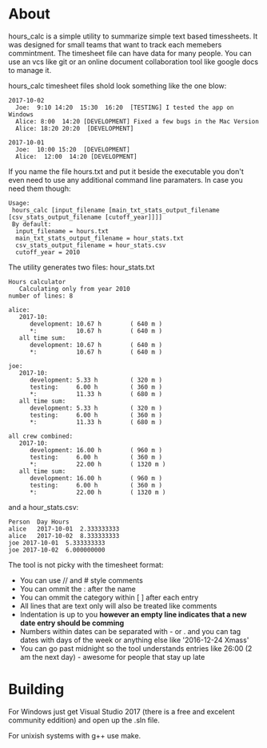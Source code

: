 # About
hours_calc is a simple utility to summarize simple text based timessheets.
It was designed for small teams that want to track each memebers commintment.
The timesheet file can have data for many people. You can use an vcs like git or an online document collaboration tool like google docs to manage it.

hours_calc timesheet files shold look something like the one blow:

```
2017-10-02
  Joe:  9:10 14:20  15:30  16:20  [TESTING] I tested the app on Windows
  Alice: 8:00  14:20 [DEVELOPMENT] Fixed a few bugs in the Mac Version
  Alice: 18:20 20:20  [DEVELOPMENT]
  
2017-10-01
  Joe:  10:00 15:20  [DEVELOPMENT]
  Alice:  12:00  14:20 [DEVELOPMENT]
```

If you name the file hours.txt and put it beside the executable you don't even need to use any additional command line paramaters.
In case you need them though:

```
Usage:
 hours_calc [input_filename [main_txt_stats_output_filename [csv_stats_output_filename [cutoff_year]]]]
 By default:
  input_filename = hours.txt
  main_txt_stats_output_filename = hour_stats.txt
  csv_stats_output_filename = hour_stats.csv
  cutoff_year = 2010
```

The utility generates two files:
hour_stats.txt
```
Hours calculator
   Calculating only from year 2010
number of lines: 8

alice:
   2017-10:
      development: 10.67 h        ( 640 m )
      *:           10.67 h        ( 640 m )
   all time sum:
      development: 10.67 h        ( 640 m )
      *:           10.67 h        ( 640 m )

joe:
   2017-10:
      development: 5.33 h         ( 320 m )
      testing:     6.00 h         ( 360 m )
      *:           11.33 h        ( 680 m )
   all time sum:
      development: 5.33 h         ( 320 m )
      testing:     6.00 h         ( 360 m )
      *:           11.33 h        ( 680 m )

all crew combined:
   2017-10:
      development: 16.00 h        ( 960 m )
      testing:     6.00 h         ( 360 m )
      *:           22.00 h        ( 1320 m )
   all time sum:
      development: 16.00 h        ( 960 m )
      testing:     6.00 h         ( 360 m )
      *:           22.00 h        ( 1320 m )
```
and a hour_stats.csv:
```
Person	Day	Hours
alice	2017-10-01	2.333333333
alice	2017-10-02	8.333333333
joe	2017-10-01	5.333333333
joe	2017-10-02	6.000000000

```

The tool is not picky with the timesheet format:
* You can use // and # style comments
* You can ommit the : after the name
* You can ommit the category within [ ] after each entry
* All lines that are text only will also be treated like comments
* Indentation is up to you **however an empty line indicates that a new date entry should be comming**
* Numbers within dates can be separated with - or . and you can tag dates with days of the week or anything else like '2016-12-24 Xmass'
* You can go past midnight so the tool understands entries like 26:00 (2 am the next day) - awesome for people that stay up late


# Building

For Windows just get Visual Studio 2017 (there is a free and excelent community eddition) and open up the .sln file.

For unixish systems with g++ use make. 
